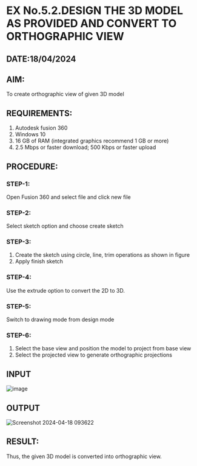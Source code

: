 # EX No.5.2.DESIGN THE 3D MODEL AS PROVIDED AND CONVERT TO ORTHOGRAPHIC VIEW
## DATE:18/04/2024

## AIM: 
To create orthographic view of given 3D model

## REQUIREMENTS: 
1. Autodesk fusion 360
2. Windows 10
3. 16 GB of RAM (integrated graphics recommend 1 GB or more)
4. 2.5 Mbps or faster download; 500 Kbps or faster upload 

## PROCEDURE:

### STEP-1:
Open Fusion 360 and select file and click new file

### STEP-2:
Select sketch option and choose create sketch

### STEP-3: 
1. Create the sketch using circle, line, trim operations as shown in figure
2. Apply finish sketch 

### STEP-4:
 Use the extrude option to convert the 2D to 3D.

### STEP-5:
Switch to drawing mode from design mode 
          
### STEP-6:
1. Select the base view and position the model to project from base view 
2. Select the projected view to generate orthographic projections

## INPUT
![image](https://user-images.githubusercontent.com/113594316/199412055-fa1f658d-65f4-42c2-9c3c-78c93512e905.png)

## OUTPUT
![Screenshot 2024-04-18 093622](https://github.com/Samakas/EX-No.5.2.DESIGN-THE-3D-MODEL-AS-PROVIDED-AND-CONVERT-TO-ORTHOGRAPHIC-VIEW/assets/154731670/ec8b6c9d-f8c7-4c26-865a-b3cfc88c5bf3)


## RESULT:
Thus, the given 3D model is converted into orthographic view.
